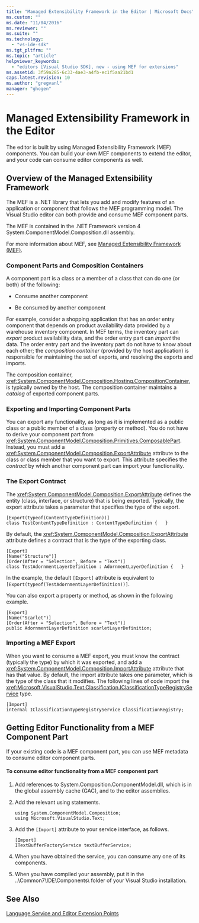 ```yaml
---
title: "Managed Extensibility Framework in the Editor | Microsoft Docs"
ms.custom: ""
ms.date: "11/04/2016"
ms.reviewer: ""
ms.suite: ""
ms.technology: 
  - "vs-ide-sdk"
ms.tgt_pltfrm: ""
ms.topic: "article"
helpviewer_keywords: 
  - "editors [Visual Studio SDK], new - using MEF for extensions"
ms.assetid: 3f59a285-6c33-4ae3-a4fb-ec1f5aa21bd1
caps.latest.revision: 10
ms.author: "gregvanl"
manager: "ghogen"
---
```

# Managed Extensibility Framework in the Editor
The editor is built by using Managed Extensibility Framework (MEF) components. You can build your own MEF components to extend the editor, and your code can consume editor components as well.  
  
## Overview of the Managed Extensibility Framework  
 The MEF is a .NET library that lets you add and modify features of an application or component that follows the MEF programming model. The Visual Studio editor can both provide and consume MEF component parts.  
  
 The MEF is contained in the .NET Framework version 4 System.ComponentModel.Composition.dll assembly.  
  
 For more information about MEF, see [Managed Extensibility Framework (MEF)](/dotnet/framework/mef/index).  
  
### Component Parts and Composition Containers  
 A component part is a class or a member of a class that can do one (or both) of the following:  
  
-   Consume another component  
  
-   Be consumed by another component  
  
 For example, consider a shopping application that has an order entry component that depends on product availability data provided by a warehouse inventory component. In MEF terms, the inventory part can *export* product availability data, and the order entry part can *import* the data. The order entry part and the inventory part do not have to know about each other; the *composition container* (provided by the host application) is responsible for maintaining the set of exports, and resolving the exports and imports.  
  
 The composition container, <xref:System.ComponentModel.Composition.Hosting.CompositionContainer>, is typically owned by the host. The composition container maintains a *catalog* of exported component parts.  
  
### Exporting and Importing Component Parts  
 You can export any functionality, as long as it is implemented as a public class or a public member of a class (property or method). You do not have to derive your component part from <xref:System.ComponentModel.Composition.Primitives.ComposablePart>. Instead, you must add a <xref:System.ComponentModel.Composition.ExportAttribute> attribute to the class or class member that you want to export. This attribute specifies the *contract* by which another component part can import your functionality.  
  
### The Export Contract  
 The <xref:System.ComponentModel.Composition.ExportAttribute> defines the entity (class, interface, or structure) that is being exported. Typically, the export attribute takes a parameter that specifies the type of the export.  
  
```  
[Export(typeof(ContentTypeDefinition))]  
class TestContentTypeDefinition : ContentTypeDefinition {   }  
```  
  
 By default, the <xref:System.ComponentModel.Composition.ExportAttribute> attribute defines a contract that is the type of the exporting class.  
  
```  
[Export]  
[Name("Structure")]  
[Order(After = "Selection", Before = "Text")]  
class TestAdornmentLayerDefinition : AdornmentLayerDefinition {   }  
```  
  
 In the example, the default `[Export]` attribute is equivalent to `[Export(typeof(TestAdornmentLayerDefinition))]`.  
  
 You can also export a property or method, as shown in the following example.  
  
```  
[Export]  
[Name("Scarlet")]  
[Order(After = "Selection", Before = "Text")]  
public AdornmentLayerDefinition scarletLayerDefinition;  
```  
  
### Importing a MEF Export  
 When you want to consume a MEF export, you must know the contract (typically the type) by which it was exported, and add a <xref:System.ComponentModel.Composition.ImportAttribute> attribute that has that value. By default, the import attribute takes one parameter, which is the type of the class that it modifies. The following lines of code import the <xref:Microsoft.VisualStudio.Text.Classification.IClassificationTypeRegistryService> type.  
  
```  
[Import]  
internal IClassificationTypeRegistryService ClassificationRegistry;  
```  
  
## Getting Editor Functionality from a MEF Component Part  
 If your existing code is a MEF component part, you can use MEF metadata to consume editor component parts.  
  
#### To consume editor functionality from a MEF component part  
  
1.  Add references to System.Composition.ComponentModel.dll, which is in the global assembly cache (GAC), and to the editor assemblies.  
  
2.  Add the relevant using statements.  
  
    ```  
    using System.ComponentModel.Composition;  
    using Microsoft.VisualStudio.Text;  
    ```  
  
3.  Add the `[Import]` attribute to your service interface, as follows.  
  
    ```  
    [Import]  
    ITextBufferFactoryService textBufferService;  
    ```  
  
4.  When you have obtained the service, you can consume any one of its components.  
  
5.  When you have compiled your assembly, put it in the ..\Common7\IDE\Components\ folder of your Visual Studio installation.  
  
## See Also  
 [Language Service and Editor Extension Points](../extensibility/language-service-and-editor-extension-points.md)
